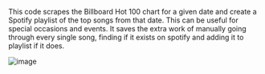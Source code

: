 This code scrapes the Billboard Hot 100 chart for a given date and create a Spotify playlist of the top songs from that date. This can be useful for special occasions
and events. It saves the extra work of manually going through every single song, finding if it exists on spotify and adding it to playlist if it does.


![image](https://user-images.githubusercontent.com/82958906/226150128-971ae9c6-b852-4b2e-a034-74b215aace07.png)
